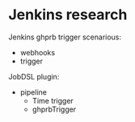 # Jenkins research
Jenkins ghprb trigger scenarious:
- webhooks
- trigger

JobDSL plugin:
- pipeline
  - Time trigger
  - ghprbTrigger

